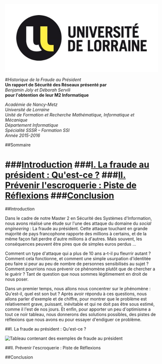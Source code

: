 ![Université de Lorraine](/images/udl.jpg)

#*Historique de la Fraude au Président*  
**Un rapport de Sécurité des Réseaux présenté par**  
*Benjamin Joly et Déborah Servili*  
**pour l'obtention de leur M2 Informatique**

*Académie de Nancy-Metz*  
*Université de Lorraine*  
*Unité de Formation et Recherche Mathématique, Informatique et Mécanique*  
*Département Informatique*  
*Spécialité SSSR – Formation SSI*  
*Année 2015-2016*

##Sommaire

###[Introduction](https://github.com/BenjaminJoly/Historique-Fraude-Au-President/blob/master/Historique%20de%20la%20Fraude%20au%20President.md#introduction-1)
###[I. La fraude au président : Qu'est-ce ?](https://github.com/BenjaminJoly/Historique-Fraude-Au-President/blob/master/Historique%20de%20la%20Fraude%20au%20President.md#i-la-fraude-au-pr%C3%A9sident--quest-ce--1)
###[II. Prévenir l'escroquerie : Piste de Réflexions](https://github.com/BenjaminJoly/Historique-Fraude-Au-President/blob/master/Historique%20de%20la%20Fraude%20au%20President.md#ii-pr%C3%A9venir-lescroquerie--piste-de-r%C3%A9flexions-1)
###[Conclusion](https://github.com/BenjaminJoly/Historique-Fraude-Au-President/blob/master/Historique%20de%20la%20Fraude%20au%20President.md#conclusion-1)
======

##Introduction

Dans le cadre de notre Master 2 en Sécurité des Systèmes d'Information, nous avons réalisé une étude sur l'une des attaque du domaine du *social engineering* : La fraude au président. Cette attaque touchant en grande majorité de pays francophone rapporte des millions à certains, et de la même façon fait perdre d'autre millions à d'autres. Mais souvent, les conséquences peuvent être pires que de simples euros perdus ... 

Comment un type d'attaque qui a plus de 10 ans a-t-il pu fleurrir autant ? Comment cela fonctionne, et comment une simple usurpation d'identitée peu faire si peur au peu de nombre de personnes sensibilisés au sujet ? Comment pourrions nous prévenir ce phénomène plutôt que de chercher a le guérir ? Tant de question que nous sommes légitimement en droit de nous poser. 

Dans un premier temps, nous allons nous concentrer sur le phénomène : Qu'est-il, quel est son but ? Après avoir répondu à ces questions, nous allons parler d'exemple et de chiffre, pour montrer que le problème est relativement grave, puissant, inévitable et qui ne doit pas être sous estimé, comme il l'est de nos jours. Et enfin, pour apporter un peu d'optimisme a tout ce noir tableau, nous donnerons des solutions possibles, des pistes de réflexions que nous avons eu pour essayer d'endiguer ce problème.

##I. La fraude au président : Qu'est-ce ? 

![Tableau contenant des exemples de fraude au président](/images/TableauEntreprisesFraudeAuPresident.png)

##II. Prévenir l'escroquerie : Piste de Réflexions

##Conclusion
